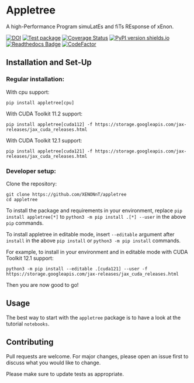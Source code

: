 # Appletree

A high-Performance Program simuLatEs and fiTs REsponse of xEnon.

[![DOI](https://zenodo.org/badge/534803881.svg)](https://zenodo.org/badge/latestdoi/534803881)
[![Test package](https://github.com/XENONnT/appletree/actions/workflows/pytest.yml/badge.svg?branch=master)](https://github.com/XENONnT/appletree/actions/workflows/pytest.yml)
[![Coverage Status](https://coveralls.io/repos/github/XENONnT/appletree/badge.svg?branch=master&kill_cache=1)](https://coveralls.io/github/XENONnT/appletree?branch=master&kill_cache=1)
[![PyPI version shields.io](https://img.shields.io/pypi/v/appletree.svg)](https://pypi.python.org/pypi/appletree/)
[![Readthedocs Badge](https://readthedocs.org/projects/appletree/badge/?version=latest)](https://appletree.readthedocs.io/en/latest/?badge=latest)
[![CodeFactor](https://www.codefactor.io/repository/github/xenonnt/appletree/badge)](https://www.codefactor.io/repository/github/xenonnt/appletree)

## Installation and Set-Up

### Regular installation:

With cpu support:

```
pip install appletree[cpu]
```

With CUDA Toolkit 11.2 support:

```
pip install appletree[cuda112] -f https://storage.googleapis.com/jax-releases/jax_cuda_releases.html
```

With CUDA Toolkit 12.1 support:

```
pip install appletree[cuda121] -f https://storage.googleapis.com/jax-releases/jax_cuda_releases.html
```

### Developer setup:

Clone the repository:

```
git clone https://github.com/XENONnT/appletree
cd appletree
```

To install the package and requirements in your environment, replace `pip install appletree[*]` to `python3 -m pip install .[*] --user` in the above `pip` commands.

To install appletree in editable mode, insert `--editable` argument after `install` in the above `pip install` or `python3 -m pip install` commands.

For example, to install in your environment and in editable mode with CUDA Toolkit 12.1 support:

```
python3 -m pip install --editable .[cuda121] --user -f https://storage.googleapis.com/jax-releases/jax_cuda_releases.html
```

Then you are now good to go!

## Usage

The best way to start with the `appletree` package is to have a look at the tutorial `notebooks`.

## Contributing

Pull requests are welcome. For major changes, please open an issue first to discuss what you would like to change.

Please make sure to update tests as appropriate.
